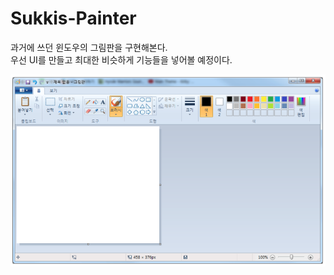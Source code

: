 # Sukkis-Painter
과거에 쓰던 윈도우의 그림판을 구현해본다. <br/>
우선 UI를 만들고 최대한 비슷하게 기능들을 넣어볼 예정이다.

<img src="./img/referenceimg.png">